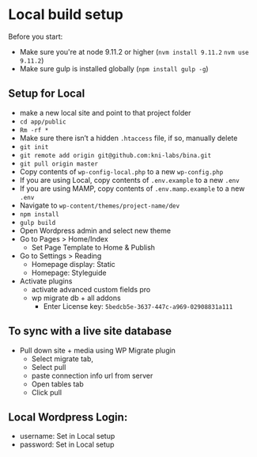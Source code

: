 # Local build setup

Before you start:
- Make sure you're at node 9.11.2 or higher (`nvm install 9.11.2` `nvm use 9.11.2`)
- Make sure gulp is installed globally (`npm install gulp -g`)

Setup for Local
-------------
- make a new local site and point to that project folder
- `cd app/public`
- `Rm -rf *`
- Make sure there isn’t a hidden `.htaccess` file, if so, manually delete
- `git init`
- `git remote add origin git@github.com:kni-labs/bina.git`
- `git pull origin master`
- Copy contents of `wp-config-local.php` to a new `wp-config.php`
- If you are using Local, copy contents of `.env.example` to a new `.env`
- If you are using MAMP, copy contents of `.env.mamp.example` to a new `.env`
- Navigate to `wp-content/themes/project-name/dev`
- `npm install`
- `gulp build`
- Open Wordpress admin and select new theme
- Go to Pages > Home/Index
  - Set Page Template to Home & Publish
- Go to Settings > Reading
  - Homepage display: Static
  - Homepage: Styleguide
- Activate plugins
  - activate advanced custom fields pro
  - wp migrate db + all addons
    - Enter License key: `5bedcb5e-3637-447c-a969-02908831a111`

To sync with a live site database
-------------
- Pull down site + media using WP Migrate plugin
  - Select migrate tab,
  - Select pull
  - paste connection info url from server
  - Open tables tab
  - Click pull

Local Wordpress Login:
-------------
- username: Set in Local setup
- password: Set in Local setup
